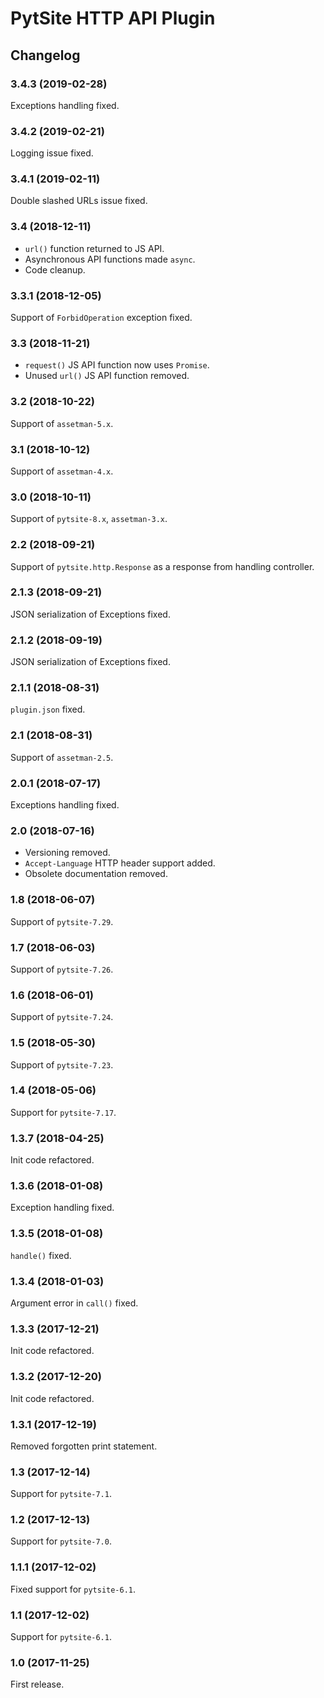 # PytSite HTTP API Plugin


## Changelog


### 3.4.3  (2019-02-28)

Exceptions handling fixed.


### 3.4.2  (2019-02-21)

Logging issue fixed.


### 3.4.1  (2019-02-11)

Double slashed URLs issue fixed.


### 3.4  (2018-12-11)

- `url()` function returned to JS API.
- Asynchronous API functions made `async`.
- Code cleanup.


### 3.3.1 (2018-12-05)

Support of `ForbidOperation` exception fixed.


### 3.3 (2018-11-21)

- `request()` JS API function now uses `Promise`.
- Unused `url()` JS API function removed.


### 3.2 (2018-10-22)

Support of `assetman-5.x`.


### 3.1 (2018-10-12)

Support of `assetman-4.x`.


### 3.0 (2018-10-11)

Support of `pytsite-8.x`, `assetman-3.x`.


### 2.2 (2018-09-21)

Support of `pytsite.http.Response` as a response from handling
controller.


### 2.1.3 (2018-09-21)

JSON serialization of Exceptions fixed.


### 2.1.2 (2018-09-19)

JSON serialization of Exceptions fixed.


### 2.1.1 (2018-08-31)

`plugin.json` fixed.


### 2.1 (2018-08-31)

Support of `assetman-2.5`.


### 2.0.1 (2018-07-17)

Exceptions handling fixed.


### 2.0 (2018-07-16)

- Versioning removed.
- `Accept-Language` HTTP header support added.
- Obsolete documentation removed.


### 1.8 (2018-06-07)

Support of `pytsite-7.29`.


### 1.7 (2018-06-03)

Support of `pytsite-7.26`.


### 1.6 (2018-06-01)

Support of `pytsite-7.24`.


### 1.5 (2018-05-30)

Support of `pytsite-7.23`.


### 1.4 (2018-05-06)

Support for `pytsite-7.17`.


### 1.3.7 (2018-04-25)

Init code refactored.


### 1.3.6 (2018-01-08)

Exception handling fixed.


### 1.3.5 (2018-01-08)

`handle()` fixed.


### 1.3.4 (2018-01-03)

Argument error in `call()` fixed.


### 1.3.3 (2017-12-21)

Init code refactored.


### 1.3.2 (2017-12-20)

Init code refactored.


### 1.3.1 (2017-12-19)

Removed forgotten print statement.


### 1.3 (2017-12-14)

Support for `pytsite-7.1`.


### 1.2 (2017-12-13)

Support for `pytsite-7.0`.


### 1.1.1 (2017-12-02)

Fixed support for `pytsite-6.1`.


### 1.1 (2017-12-02)

Support for `pytsite-6.1`.


### 1.0 (2017-11-25)

First release.
